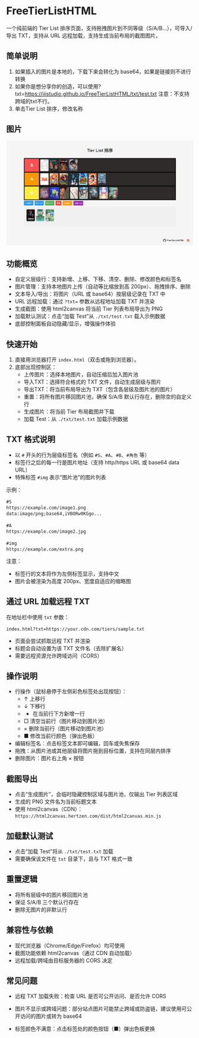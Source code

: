 # FreeTierListHTML

一个纯前端的 Tier List 排序页面，支持拖拽图片到不同等级（S/A/B…），可导入/导出 TXT，支持从 URL 远程加载，支持生成当前布局的截图图片。

## 简单说明

1. 如果插入的图片是本地的，下载下来会转化为 base64，如果是链接则不进行转换
2. 如果你是想分享你的创造，可以使用?txt=https://iiistudio.github.io/FreeTierListHTML/txt/test.txt 注意：不支持跨域的txt不行。
3. 单击Tier List 排序，修改名称

## 图片

![](./image/1.jpg)

## 功能概览
- 自定义层级行：支持新增、上移、下移、清空、删除、修改颜色和标签名
- 图片管理：支持本地图片上传（自动等比缩放到高 200px）、拖拽排序、删除
- 文本导入/导出：将图片（URL 或 base64）按层级记录在 TXT 中
- URL 远程加载：通过 `?txt=` 参数从远程地址加载 TXT 并渲染
- 生成截图：使用 html2canvas 将当前 Tier 列表布局导出为 PNG
- 加载默认测试：点击“加载 Test”从 `./txt/test.txt` 载入示例数据
- 底部控制面板自动隐藏/显示，增强操作体验

## 快速开始
1. 直接用浏览器打开 `index.html`（双击或拖到浏览器）。
2. 底部出现控制区：
   - 上传图片：选择本地图片，自动压缩后加入图片池
   - 导入TXT：选择符合格式的 TXT 文件，自动生成层级与图片
   - 导出TXT：将当前布局导出为 TXT（包含各层级及图片池的图片）
   - 重置：将所有图片移回图片池，确保 S/A/B 默认行存在，删除空的自定义行
   - 生成图片：将当前 Tier 布局截图并下载
   - 加载 Test：从 `./txt/test.txt` 加载示例数据

## TXT 格式说明
- 以 `#` 开头的行为层级标签名（例如 `#S`、`#A`、`#B`、`#角色` 等）
- 标签行之后的每一行是图片地址（支持 http/https URL 或 base64 data URL）
- 特殊标签 `#img` 表示“图片池”的图片列表

示例：
```
#S
https://example.com/image1.png
data:image/png;base64,iVBORw0KGgo...

#A
https://example.com/image2.jpg

#img
https://example.com/extra.png
```

注意：
- 标签行的文本将作为左侧标签显示，支持中文
- 图片会被渲染为高度 200px、宽度自适应的缩略图

## 通过 URL 加载远程 TXT
在地址栏中使用 `txt` 参数：
```
index.html?txt=https://your.cdn.com/tiers/sample.txt
```
- 页面会尝试抓取远程 TXT 并渲染
- 标题会自动设置为该 TXT 文件名（去除扩展名）
- 需要远程资源允许跨域访问（CORS）

## 操作说明
- 行操作（鼠标悬停于左侧彩色标签处出现按钮）：
  - ↑ 上移行
  - ↓ 下移行
  - + 在当前行下方新增一行
  - □ 清空当前行（图片移动到图片池）
  - × 删除当前行（图片移动到图片池）
  - ■ 修改当前行颜色（弹出色板）
- 编辑标签名：点击标签文本即可编辑，回车或失焦保存
- 拖拽：从图片池或其他层级将图片拖到目标位置，支持在同层内排序
- 删除图片：图片右上角 × 按钮

## 截图导出
- 点击“生成图片”，会临时隐藏控制区域与图片池，仅输出 Tier 列表区域
- 生成的 PNG 文件名为当前标题文本
- 使用 html2canvas（CDN）：`https://html2canvas.hertzen.com/dist/html2canvas.min.js`

## 加载默认测试
- 点击“加载 Test”将从 `./txt/test.txt` 加载
- 需要确保该文件在 `txt` 目录下，且与 TXT 格式一致

## 重置逻辑
- 将所有层级中的图片移回图片池
- 保证 S/A/B 三个默认行存在
- 删除无图片的非默认行

## 兼容性与依赖
- 现代浏览器（Chrome/Edge/Firefox）均可使用
- 截图功能依赖 html2canvas（通过 CDN 自动加载）
- 远程加载/跨域由目标服务器的 CORS 决定

## 常见问题
- 远程 TXT 加载失败：检查 URL 是否可公开访问、是否允许 CORS
- 图片不显示或跨域问题：部分站点图片可能禁止跨域或防盗链，建议使用可公开访问的图片或转为 base64

- 标签颜色不满意：点击标签处的颜色按钮（■）弹出色板更换
